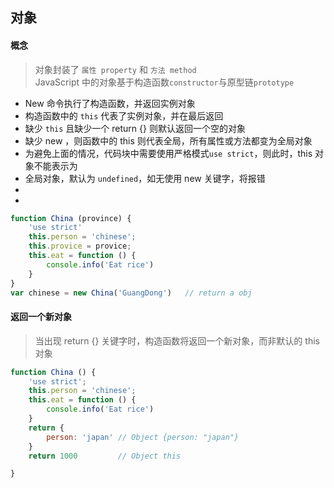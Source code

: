 ## 对象

#### 概念
> 对象封装了 `属性 property` 和 `方法 method` <br>
> JavaScript 中的对象基于构造函数`constructor`与原型链`prototype` <br>

* New 命令执行了构造函数，并返回实例对象
* 构造函数中的 `this` 代表了实例对象，并在最后返回
* 缺少 `this` 且缺少一个 return {} 则默认返回一个空的对象
* 缺少 new ，则函数中的 this 则代表全局，所有属性或方法都变为全局对象
* 为避免上面的情况，代码块中需要使用严格模式`use strict`，则此时，this 对象不能表示为
* 全局对象，默认为 `undefined`，如无使用 new 关键字，将报错
*
*
```js
function China (province) {
    'use strict'
    this.person = 'chinese';
    this.provice = provice;
    this.eat = function () {
        console.info('Eat rice')
    }
}
var chinese = new China('GuangDong')   // return a obj
```

#### 返回一个新对象
> 当出现 return {} 关键字时，构造函数将返回一个新对象，而非默认的 this 对象
```js
function China () {
    'use strict';
    this.person = 'chinese';
    this.eat = function () {
        console.info('Eat rice')
    }
    return {
        person: 'japan' // Object {person: "japan"}
    }
    return 1000         // Object this

}

```

####
